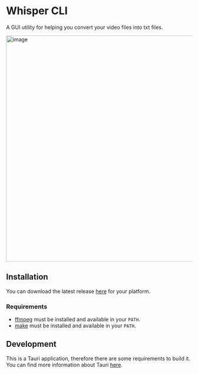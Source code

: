 # Whisper CLI

A GUI utility for helping you convert your video files into txt files.

<img width="612" alt="image" src="https://github.com/yldio/whisper-ui/assets/19473034/ff21b1a3-5a6a-4866-b4b9-287ec3c8e0d8"/>

## Installation

You can download the latest release [here](https://github.com/yldio/whisper-cli/releases/latest) for your platform.

### Requirements

- [ffmpeg](https://ffmpeg.org/) must be installed and available in your `PATH`.
- [make](https://www.gnu.org/software/make/) must be installed and available in your `PATH`.

## Development

This is a Tauri application, therefore there are some requirements to build it. You can find more information about Tauri [here](https://tauri.app/v1/guides/getting-started/prerequisites).
